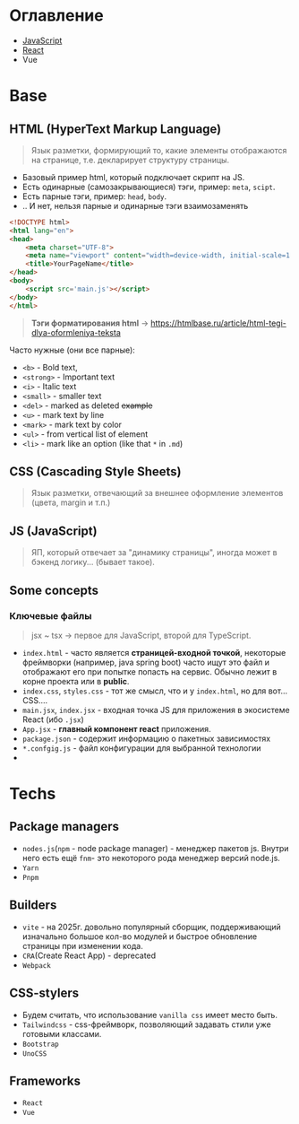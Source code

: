 # Оглавление
* [JavaScript](js-core/main.md)
* [React](react/main.md)
* Vue
# Base
## HTML (HyperText Markup Language)
> Язык разметки, формирующий то, какие элементы отображаются на странице, т.е. декларирует структуру страницы.
* Базовый пример html, который подключает скрипт на JS. 
* Есть одинарные (самозакрывающиеся) тэги, пример: `meta`, `scipt`.
* Есть парные тэги, пример: `head`, `body`.
* .. И нет, нельзя парные и одинарные тэги взаимозаменять
```html
<!DOCTYPE html>
<html lang="en">
<head>
    <meta charset="UTF-8">
    <meta name="viewport" content="width=device-width, initial-scale=1.0">
    <title>YourPageName</title>
</head>
<body>
    <script src='main.js'></script>
</body>
</html>
```
> **Тэги форматирования html** -> https://htmlbase.ru/article/html-tegi-dlya-oformleniya-teksta

Часто нужные (они все парные):
* `<b>` - Bold text,
* `<strong>` - Important text
* `<i>` - Italic text
* `<small>` - smaller text
* `<del>`  - marked as deleted ~~example~~
* `<u>` - mark text by line
* `<mark>` - mark text by color
* `<ul>` - from vertical list of element
* `<li>` - mark like an option (like that `*` in `.md`)
## CSS (Cascading Style Sheets) 
> Язык разметки, отвечающий за внешнее оформление элементов (цвета, margin и т.п.)
## JS (JavaScript)
> ЯП, который отвечает за "динамику страницы", иногда может в бэкенд логику... (бывает такое).
## Some concepts
### Ключевые файлы
> jsx ~ tsx -> первое для JavaScript, второй для TypeScript.
* `index.html` - часто является **страницей-входной точкой**, некоторые фреймворки (например, java spring boot) часто ищут это файл и отображают его при попытке попасть на сервис. Обычно лежит в корне проекта или в **public**.
* `index.css`, `styles.css` - тот же смысл, что и у `index.html`, но для вот... CSS....
* `main.jsx`, `index.jsx` - входная точка JS для приложения в экосистеме React (ибо `.jsx`)
* `App.jsx` - **главный компонент react** приложения.
* `package.json` - содержит информацию о пакетных зависимостях
* `*.confgig.js` - файл конфигурации для выбранной технологии
* 
# Techs
## Package managers
* `nodes.js`(`npm` - node package manager) - менеджер пакетов js. 
  Внутри него есть ещё `fnm`- это некоторого рода менеджер версий node.js.
* `Yarn`
* `Pnpm`
## Builders
* `vite` - на 2025г. довольно популярный сборщик, поддерживающий изначально большое кол-во модулей и быстрое обновление страницы при изменении кода.
* `CRA`(Create React App) - deprecated
* `Webpack`
## CSS-stylers
* Будем считать, что использование `vanilla css` имеет место быть.
* `Tailwindcss` - css-фреймворк, позволяющий задавать стили уже готовыми классами.
* `Bootstrap`
* `UnoCSS`
## Frameworks
* `React`
* `Vue`